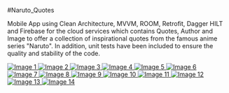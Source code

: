 #Naruto_Quotes

Mobile App using Clean Architecture, MVVM, ROOM, Retrofit, Dagger HILT and Firebase for the cloud services which contains Quotes, Author and Image to offer a collection of inspirational quotes from the famous anime series "Naruto". In addition, unit tests have been included to ensure the quality and stability of the code.

<p align="start">
        <a href="https://github.com/BrianVianaC7/Naruto_Quotes">
            <img src="https://github.com/BrianVianaC7/Naruto_Quotes/assets/120147778/02ecf304-6a74-454d-be44-019670ccbb11" alt="Image 1">
            <img src="https://github.com/BrianVianaC7/Naruto_Quotes/assets/120147778/3585bfd2-2a51-49f2-b504-07a0d8443d77" alt="Image 2">
            <img src="https://github.com/BrianVianaC7/Naruto_Quotes/assets/120147778/5b258301-b4d5-4292-8f4c-7b9c049f2af8" alt="Image 3">
            <img src="https://github.com/BrianVianaC7/Naruto_Quotes/assets/120147778/7956a394-f6bf-4bd0-8f96-f489bbf85d3e" alt="Image 4">
            <img src="https://github.com/BrianVianaC7/Naruto_Quotes/assets/120147778/6b66e1f2-c2ed-4d83-afe7-f2932f9e1f9c" alt="Image 5">
            <img src="https://github.com/BrianVianaC7/Naruto_Quotes/assets/120147778/385c0df1-ad25-4a59-bff5-f98661e86a17" alt="Image 6">
            <img src="https://github.com/BrianVianaC7/Naruto_Quotes/assets/120147778/a54ce1f7-867c-4f2c-b8d9-6dc8a4e0d81e" alt="Image 7">
            <img src="https://github.com/BrianVianaC7/Naruto_Quotes/assets/120147778/7634b232-c62e-4eb8-899d-dc5a122c0abd" alt="Image 8">
            <img src="https://github.com/BrianVianaC7/Naruto_Quotes/assets/120147778/be358e12-3fe6-4546-8dc5-2faf8d8a6860" alt="Image 9">
            <img src="https://github.com/BrianVianaC7/Naruto_Quotes/assets/120147778/de635b27-5b23-41e6-8322-d183c649c91c" alt="Image 10">
            <img src="https://github.com/BrianVianaC7/Naruto_Quotes/assets/120147778/6bc0eada-19ac-4843-a583-bb4c62675d72" alt="Image 11">
            <img src="https://github.com/BrianVianaC7/Naruto_Quotes/assets/120147778/6a9c2859-76b2-4483-96b3-0c813800ae45" alt="Image 12">
            <img src="https://github.com/BrianVianaC7/Naruto_Quotes/assets/120147778/1486e45e-2722-48b5-935f-ee24f25814ed" alt="Image 13">
            <img src="https://github.com/BrianVianaC7/Naruto_Quotes/assets/120147778/e2c83de7-b90a-4632-b1d0-cee218525ed3" alt="Image 14">
        </a>
</p>
